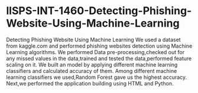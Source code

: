 # llSPS-INT-1460-Detecting-Phishing-Website-Using-Machine-Learning
Detecting Phishing Website Using Machine Learning
We used a dataset from kaggle.com and performed phishing websites detection using Machine Learning algorithms.
We performed Data pre-processing,checked out for any missed values in the data,trained and tested the data,performed feature scaling on it.
We built an model by applying different machine learning classifiers and calculated accuracy of them.
Among different machine learning classifiers we used,Random Forest gave us the highest accuracy.
Next,we performed the application building using HTML and Python.

